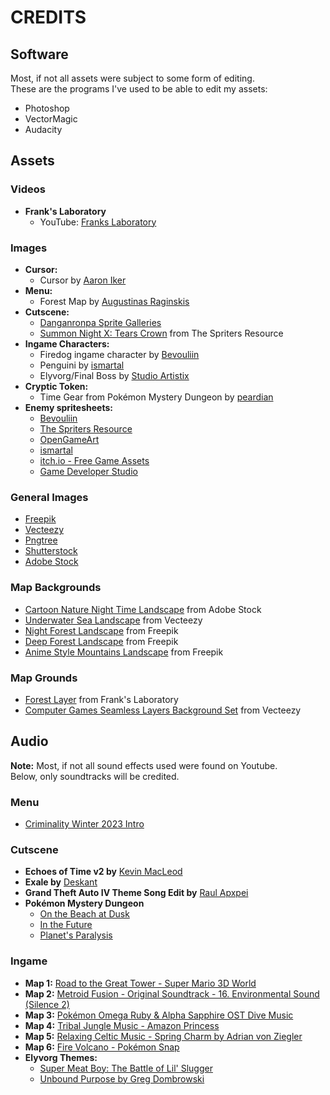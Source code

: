 # CREDITS

## Software
Most, if not all assets were subject to some form of editing. <br>
These are the programs I've used to be able to edit my assets:
- Photoshop
- VectorMagic
- Audacity

## Assets

### Videos
- **Frank's Laboratory**
  - YouTube: [Franks Laboratory](https://www.youtube.com/@Frankslaboratory)

### Images
- **Cursor:**
  - Cursor by [Aaron Iker](https://codepen.io/aaroniker/pen/zYeYoVp)
- **Menu:**
  - Forest Map by [Augustinas Raginskis](https://www.deviantart.com/augustinasraginskis/art/Land-of-Lourne-764340483)
- **Cutscene:**
  - [Danganronpa Sprite Galleries](https://danganronpa.fandom.com/wiki/Category:Sprite_Galleries)
  - [Summon Night X: Tears Crown](https://www.spriters-resource.com/ds_dsi/summonnightxtearscrown/sheet/165960/?source=genre) from The Spriters Resource
- **Ingame Characters:**
  - Firedog ingame character by [Bevouliin](https://bevouliin.com/shadow-dog-sprites-with-stickman-style/)
  - Penguini by [ismartal](https://ismartal.itch.io/mercenary-penguin)
  - Elyvorg/Final Boss by [Studio Artistix](https://studioartistix.itch.io/cloaked-platformer)
- **Cryptic Token:**
  - Time Gear from Pokémon Mystery Dungeon by [peardian](https://peardian.tumblr.com/post/156190247418/time-gear)
- **Enemy spritesheets:**
  - [Bevouliin](https://bevouliin.com/)
  - [The Spriters Resource](https://www.spriters-resource.com/)
  - [OpenGameArt](https://opengameart.org/)
  - [ismartal](https://ismartal.itch.io/)
  - [itch.io - Free Game Assets](https://itch.io/game-assets/free/tag-2d)
  - [Game Developer Studio](https://www.gamedeveloperstudio.com/)

### General Images
- [Freepik](https://www.freepik.com/)
- [Vecteezy](https://www.vecteezy.com/)
- [Pngtree](https://pngtree.com/)
- [Shutterstock](https://www.shutterstock.com/)
- [Adobe Stock](https://stock.adobe.com/)

### Map Backgrounds
- [Cartoon Nature Night Time Landscape](https://stock.adobe.com/images/cartoon-nature-night-time-landscape-with-rocks-trees-pond-and-field-under-full-moon-shining-in-starry-sky-mysterious-scenery-background-with-glowworms-on-dark-meadow-at-twilight-vector-illustration/499946562) from Adobe Stock
- [Underwater Sea Landscape](https://www.vecteezy.com/vector-art/14306440-underwater-sea-landscape-with-marine-animals) from Vecteezy
- [Night Forest Landscape](https://www.freepik.com/free-vector/night-forest-landscape-with-river-green-fireflies-glowing-darkness-vector-cartoon-illustration-water-flowing-dark-woodland-moonlight-beams-trees-magic-lights-shimmering-air_67186444.htm#page=2&query=moonlit%20woods&position=3&from_view=keyword&track=ais&uuid=a53a04c1-350f-4a65-b504-60be6de5dce7) from Freepik
- [Deep Forest Landscape](https://www.freepik.com/free-vector/deep-forest-landscape-with-swamp-vector-cartoon-illustration-mysterious-woodland-with-old-trees-mushrooms-green-glade-water-lily-leaves-lake-surrounded-with-reeds-bright-sunlight-beams_61392900.htm) from Freepik
- [Anime Style Mountains Landscape](https://www.freepik.com/free-ai-image/anime-style-mountains-landscape_122781129.htm#query=mountain%20volcano&position=2&from_view=keyword&track=ais&uuid=230b30bf-8025-415d-8586-ab08bd366147) from Freepik

### Map Grounds
- [Forest Layer](https://www.frankslaboratory.co.uk/downloads/97/forest/layer-5.png) from Frank's Laboratory
- [Computer Games Seamless Layers Background Set](https://www.vecteezy.com/vector-art/482920-computer-games-seamless-layers-background-set) from Vecteezy

## Audio

**Note:** Most, if not all sound effects used were found on Youtube. <br>
Below, only soundtracks will be credited.

### Menu
- [Criminality Winter 2023 Intro](https://www.youtube.com/watch?v=RXz5zJiRR-A&t=)
### Cutscene
- **Echoes of Time v2 by** [Kevin MacLeod](https://incompetech.com/music/royalty-free/index.html?isrc=USUAN1300029)
- **Exale by** [Deskant](https://www.youtube.com/watch?v=T7jQ8URIuIc&ab_channel=Deskant-Topic)
- **Grand Theft Auto IV Theme Song Edit by**
    [Raul Apxpei](https://www.youtube.com/watch?v=0bAF189Rf2U)
- **Pokémon Mystery Dungeon**
  - [On the Beach at Dusk](https://www.youtube.com/watch?v=_cys21Mq-Os)
  - [In the Future](https://www.youtube.com/watch?v=boxhke2611E)
  - [Planet's Paralysis](https://www.youtube.com/watch?v=MGDmukO7Bmk)

### Ingame
- **Map 1:** [Road to the Great Tower - Super Mario 3D World](https://www.youtube.com/watch?v=PAlHBecPsiU)
- **Map 2:** [Metroid Fusion - Original Soundtrack - 16. Environmental Sound (Silence 2)](https://www.youtube.com/watch?v=npSat0qe7bQ)
- **Map 3:** [Pokémon Omega Ruby & Alpha Sapphire OST Dive Music](https://youtube.com/watch?v=SuSM_krLYME)
- **Map 4:** [Tribal Jungle Music - Amazon Princess](https://www.youtube.com/watch?v=Uj5H4vJoCOw)
- **Map 5:** [Relaxing Celtic Music - Spring Charm by Adrian von Ziegler](https://www.youtube.com/watch?v=YGkuJlEZy04&t)
- **Map 6:** [Fire Volcano - Pokémon Snap](https://www.youtube.com/watch?v=fNo-c6p7pBw&t)
- **Elyvorg Themes:** 
    - [Super Meat Boy: The Battle of Lil' Slugger](https://www.youtube.com/watch?v=WL-8rU8ltA4)
    - [Unbound Purpose by Greg Dombrowski](https://www.youtube.com/watch?v=Kw1-B9FGYTA)
